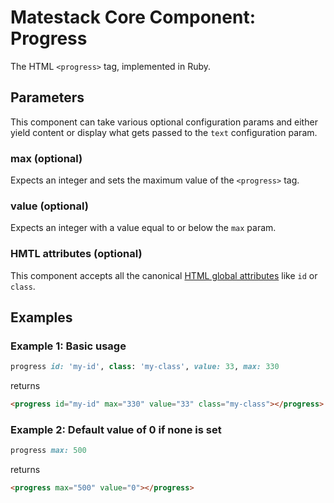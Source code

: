 # Matestack Core Component: Progress

The HTML `<progress>` tag, implemented in Ruby.

## Parameters
This component can take various optional configuration params and either yield content or display what gets passed to the `text` configuration param.

### max (optional)
Expects an integer and sets the maximum value of the `<progress>` tag.

### value (optional)
Expects an integer with a value equal to or below the `max` param.

### HMTL attributes (optional)
This component accepts all the canonical [HTML global attributes](https://www.w3schools.com/tags/ref_standardattributes.asp) like `id` or `class`.

## Examples

### Example 1: Basic usage

```ruby
progress id: 'my-id', class: 'my-class', value: 33, max: 330
```

returns

```html
<progress id="my-id" max="330" value="33" class="my-class"></progress>
```

### Example 2: Default value of 0 if none is set

```ruby
progress max: 500
```

returns

```html
<progress max="500" value="0"></progress>
```
